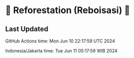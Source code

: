 
# 🌳 Reforestation (Reboisasi) 🌲

## Last Updated

GitHub Actions time: Mon Jun 10 22:17:59 UTC 2024

Indonesia/Jakarta time: Tue Jun 11 05:17:59 WIB 2024
